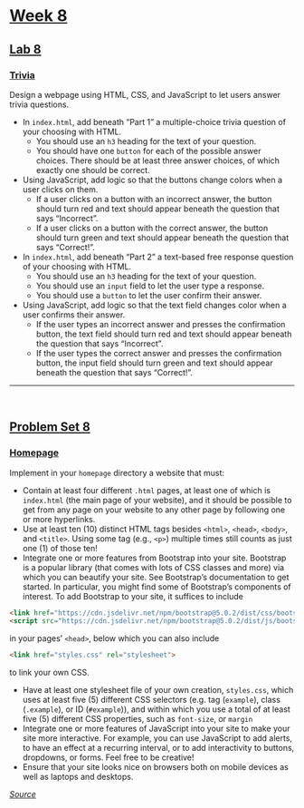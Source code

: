 # [Week 8](https://cs50.harvard.edu/x/2022/weeks/8/)

## [Lab 8](https://cs50.harvard.edu/x/2022/labs/8/)

### [Trivia](https://cs50.harvard.edu/x/2022/labs/8/)

Design a webpage using HTML, CSS, and JavaScript to let users answer trivia questions.

- In `index.html`, add beneath “Part 1” a multiple-choice trivia question of your choosing with HTML.
    - You should use an `h3` heading for the text of your question.
    - You should have one `button` for each of the possible answer choices. There should be at least three answer choices, of which exactly one should be correct.
- Using JavaScript, add logic so that the buttons change colors when a user clicks on them.
    - If a user clicks on a button with an incorrect answer, the button should turn red and text should appear beneath the question that says “Incorrect”.
    - If a user clicks on a button with the correct answer, the button should turn green and text should appear beneath the question that says “Correct!”.
- In `index.html`, add beneath “Part 2” a text-based free response question of your choosing with HTML.
    - You should use an `h3` heading for the text of your question.
    - You should use an `input` field to let the user type a response.
    - You should use a `button` to let the user confirm their answer.
- Using JavaScript, add logic so that the text field changes color when a user confirms their answer.
    - If the user types an incorrect answer and presses the confirmation button, the text field should turn red and text should appear beneath the question that says “Incorrect”.
    - If the user types the correct answer and presses the confirmation button, the input field should turn green and text should appear beneath the question that says “Correct!”.

----
<br>

## [Problem Set 8](https://cs50.harvard.edu/x/2022/psets/8/)

### [Homepage](https://cs50.harvard.edu/x/2022/psets/8/homepage/)

Implement in your `homepage` directory a website that must:

- Contain at least four different `.html` pages, at least one of which is `index.html` (the main page of your website), and it should be possible to get from any page on your website to any other page by following one or more hyperlinks.
- Use at least ten (10) distinct HTML tags besides `<html>`, `<head>`, `<body>`, and `<title>`. Using some tag (e.g., `<p>`) multiple times still counts as just one (1) of those ten!
- Integrate one or more features from Bootstrap into your site. Bootstrap is a popular library (that comes with lots of CSS classes and more) via which you can beautify your site. See Bootstrap’s documentation to get started. In particular, you might find some of Bootstrap’s components of interest. To add Bootstrap to your site, it suffices to include

```html
<link href="https://cdn.jsdelivr.net/npm/bootstrap@5.0.2/dist/css/bootstrap.min.css" rel="stylesheet" integrity="sha384-EVSTQN3/azprG1Anm3QDgpJLIm9Nao0Yz1ztcQTwFspd3yD65VohhpuuCOmLASjC" crossorigin="anonymous">
<script src="https://cdn.jsdelivr.net/npm/bootstrap@5.0.2/dist/js/bootstrap.bundle.min.js" integrity="sha384-MrcW6ZMFYlzcLA8Nl+NtUVF0sA7MsXsP1UyJoMp4YLEuNSfAP+JcXn/tWtIaxVXM" crossorigin="anonymous"></script>
```

in your pages’ `<head>`, below which you can also include

```html
<link href="styles.css" rel="stylesheet">
```

to link your own CSS.
- Have at least one stylesheet file of your own creation, `styles.css`, which uses at least five (5) different CSS selectors (e.g. tag (`example`), class (`.example`), or ID (`#example`)), and within which you use a total of at least five (5) different CSS properties, such as `font-size`, or `margin`
- Integrate one or more features of JavaScript into your site to make your site more interactive. For example, you can use JavaScript to add alerts, to have an effect at a recurring interval, or to add interactivity to buttons, dropdowns, or forms. Feel free to be creative!
- Ensure that your site looks nice on browsers both on mobile devices as well as laptops and desktops.


[*Source*](https://cs50.harvard.edu/x/2022/weeks/8/)